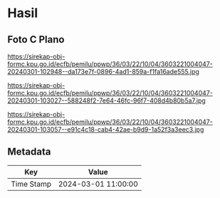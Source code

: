 # Hasil

## Foto C Plano

https://sirekap-obj-formc.kpu.go.id/ecfb/pemilu/ppwp/36/03/22/10/04/3603221004047-20240301-102948--da173e7f-0896-4ad1-859a-f1fa16ade555.jpg

https://sirekap-obj-formc.kpu.go.id/ecfb/pemilu/ppwp/36/03/22/10/04/3603221004047-20240301-103027--588248f2-7e64-46fc-96f7-408d4b80b5a7.jpg

https://sirekap-obj-formc.kpu.go.id/ecfb/pemilu/ppwp/36/03/22/10/04/3603221004047-20240301-103057--e91c4c18-cab4-42ae-b9d9-1a52f3a3eec3.jpg


## Metadata

| Key        | Value               |
| ---------- | ------------------- |
| Time Stamp | 2024-03-01 11:00:00 |



